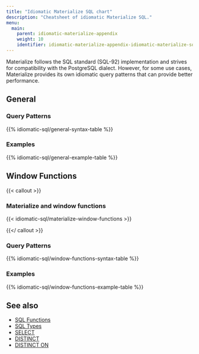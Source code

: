 ```yaml
---
title: "Idiomatic Materialize SQL chart"
description: "Cheatsheet of idiomatic Materialize SQL."
menu:
  main:
    parent: idiomatic-materialize-appendix
    weight: 10
    identifier: idiomatic-materialize-appendix-idiomatic-materialize-sql-chart
---
```


Materialize follows the SQL standard (SQL-92) implementation and strives for
compatibility with the PostgreSQL dialect. However, for some use cases,
Materialize provides its own idiomatic query patterns that can provide better
performance.

## General

### Query Patterns

{{% idiomatic-sql/general-syntax-table %}}

### Examples

{{% idiomatic-sql/general-example-table %}}

## Window Functions
{{< callout >}}

### Materialize and window functions

{{< idiomatic-sql/materialize-window-functions >}}

{{</ callout >}}

### Query Patterns

{{% idiomatic-sql/window-functions-syntax-table %}}

### Examples

{{% idiomatic-sql/window-functions-example-table %}}

## See also

- [SQL Functions](/sql/functions/)
- [SQL Types](/sql/types/)
- [SELECT](/sql/select/)
- [DISTINCT](/sql/select/#select-distinct)
- [DISTINCT ON](/sql/select/#select-distinct-on)
